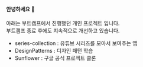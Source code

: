 
#### 안녕하세요 👐<br>
아래는 부트캠프에서 진행했던 개인 프로젝트 입니다. <br>
부트캠프 종료 후에도 지속적으로 개선하고 있습니다. <br>

- series-collection : 유튜브 시리즈를 모아서 보여주는 앱 <br>
- DesignPatterns : 디자인 패턴 학습 <br>
- Sunflower : 구글 공식 프로젝트 클론 <br>  

<!--
**honggi123/honggi123** is a ✨ _special_ ✨ repository because its `README.md` (this file) appears on your GitHub profile.

Here are some ideas to get you started:

- 🔭 I’m currently working on ...
- 🌱 I’m currently learning ...
- 👯 I’m looking to collaborate on ...
- 🤔 I’m looking for help with ...
- 💬 Ask me about ...
- 📫 How to reach me: ...
- 😄 Pronouns: ...
- ⚡ Fun fact: ...
-->
